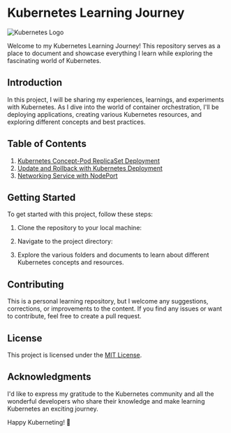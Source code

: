 # Kubernetes Learning Journey

![Kubernetes Logo](https://upload.wikimedia.org/wikipedia/commons/thumb/3/39/Kubernetes_logo_without_workmark.svg/300px-Kubernetes_logo_without_workmark.svg.png)

Welcome to my Kubernetes Learning Journey! This repository serves as a place to document and showcase everything I learn while exploring the fascinating world of Kubernetes.

## Introduction

In this project, I will be sharing my experiences, learnings, and experiments with Kubernetes. As I dive into the world of container orchestration, I'll be deploying applications, creating various Kubernetes resources, and exploring different concepts and best practices.

## Table of Contents

1. [Kubernetes Concept-Pod ReplicaSet Deployment](Flask-Hello-World-Deployment/.)
2. [Update and Rollback with Kubernetes Deployment](Update-Rollback/.)
3. [Networking Service with NodePort](Networking/Service-NodePort/.)
## Getting Started

To get started with this project, follow these steps:

1. Clone the repository to your local machine:


2. Navigate to the project directory:


3. Explore the various folders and documents to learn about different Kubernetes concepts and resources.

## Contributing

This is a personal learning repository, but I welcome any suggestions, corrections, or improvements to the content. If you find any issues or want to contribute, feel free to create a pull request.

## License

This project is licensed under the [MIT License](./LICENSE).

## Acknowledgments

I'd like to express my gratitude to the Kubernetes community and all the wonderful developers who share their knowledge and make learning Kubernetes an exciting journey.

Happy Kuberneting! 🚀
